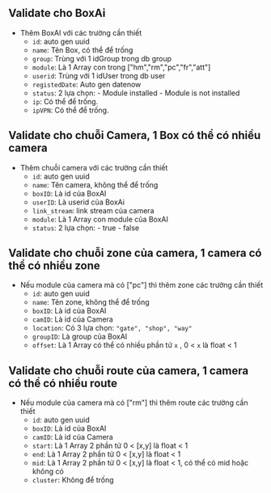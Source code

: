 ## Validate cho BoxAi

- Thêm BoxAI với các trường cần thiết 
    + `id`: auto gen uuid 
    + `name`: Tên Box, có thể để trống
    + `group`: Trùng với 1 idGroup trong db group
    + `module`: Là 1 Array con trong ["hm","rm","pc","fr","att"]
    + `userid`: Trùng với 1 idUser trong db user
    + `registedDate`: Auto gen datenow
    + `status`: 2 lựa chọn: - Module installed
                            - Module is not installed
    + `ip`: Có thể để trống.
    + `ipVPN`: Có thể để trống.

## Validate cho chuỗi Camera, 1 Box có thể có nhiều camera
- Thêm chuỗi camera với các trường cần thiết 
    + `id`: auto gen uuid 
    + `name`: Tên camera, không thể để trống
    + `boxID`: Là id của BoxAI
    + `userID`: Là userid của BoxAi
    + `link_stream`: link stream của camera
    + `module`: Là 1 Array con module của BoxAI
    + `status`: 2 lựa chọn: - true
                            - false
    
## Validate cho chuỗi zone của camera, 1 camera có thể có nhiều zone
- Nếu module của camera mà có ["pc"] thì thêm zone các trường cần thiết 
    + `id`: auto gen uuid 
    + `name`: Tên zone, không thể để trống
    + `boxID`: Là id của BoxAI
    + `camID`: Là id của Camera
    + `location`: Có 3 lựa chọn: ` "gate", "shop", "way" `
    + `groupID`: Là group của BoxAI
    + `offset`: Là 1 Array có thể có nhiều phần tử `x` ,    0 < `x` là float < 1
    
## Validate cho chuỗi route của camera, 1 camera có thể có nhiều route
- Nếu module của camera mà có ["rm"] thì thêm route các trường cần thiết 
    + `id`: auto gen uuid 
    + `boxID`: Là id của BoxAI
    + `camID`: Là id của Camera
    + `start`: Là 1 Array 2 phần tử   0 < [x,y] là float < 1
    + `end`: Là 1 Array 2 phần tử   0 < [x,y] là float < 1
    + `mid`: Là 1 Array 2 phần tử   0 < [x,y] là float < 1, có thể có mid hoặc không có
    + `cluster`: Không để trống
    
    





